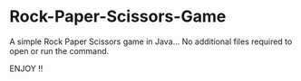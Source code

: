 # Rock-Paper-Scissors-Game
A simple Rock Paper Scissors game in Java...
No additional files required to open or run the command.

ENJOY !!
